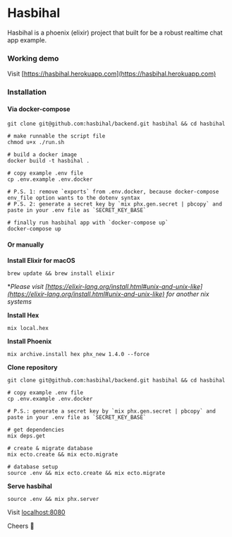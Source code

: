 # Hasbihal

Hasbihal is a phoenix (elixir) project that built for be a robust realtime chat app example.

### Working demo

Visit [https://hasbihal.herokuapp.com](https://hasbihal.herokuapp.com)

### Installation

#### Via docker-compose

```
git clone git@github.com:hasbihal/backend.git hasbihal && cd hasbihal

# make runnable the script file
chmod u+x ./run.sh

# build a docker image
docker build -t hasbihal .

# copy example .env file
cp .env.example .env.docker

# P.S. 1: remove `exports` from .env.docker, because docker-compose env_file option wants to the dotenv syntax
# P.S. 2: generate a secret key by `mix phx.gen.secret | pbcopy` and paste in your .env file as `SECRET_KEY_BASE`

# finally run hasbihal app with `docker-compose up`
docker-compose up
```

#### Or manually

**Install Elixir for macOS**

```
brew update && brew install elixir
```

**Please visit [https://elixir-lang.org/install.html#unix-and-unix-like](https://elixir-lang.org/install.html#unix-and-unix-like) for another *nix systems**

**Install Hex**

```
mix local.hex
```

**Install Phoenix**

```
mix archive.install hex phx_new 1.4.0 --force
```

**Clone repository**

```
git clone git@github.com:hasbihal/backend.git hasbihal && cd hasbihal

# copy example .env file
cp .env.example .env.docker

# P.S.: generate a secret key by `mix phx.gen.secret | pbcopy` and paste in your .env file as `SECRET_KEY_BASE`

# get dependencies
mix deps.get

# create & migrate database
mix ecto.create && mix ecto.migrate

# database setup
source .env && mix ecto.create && mix ecto.migrate
```

**Serve hasbihal**

```
source .env && mix phx.server
```

Visit [localhost:8080](http://localhost:8080)

Cheers :beers: